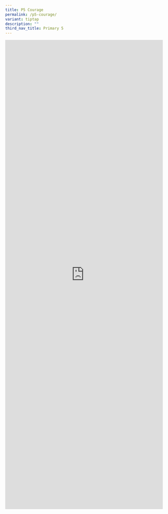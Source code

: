 ```yaml
---
title: P5 Courage
permalink: /p5-courage/
variant: tiptap
description: ""
third_nav_title: Primary 5
---
```

<div class="iframe-wrapper">
<iframe height="1500" width="100%" allowfullscreen="true" frameborder="0" src="https://docs.google.com/document/d/e/2PACX-1vR-wUms1nEdS3oo5QI0jbJ1S9YjXu0ivr6LHd5c8NHE8gkiIuOnEw4soNdVMDEVZg/pub?embedded=true"></iframe>
</div>
<p></p>